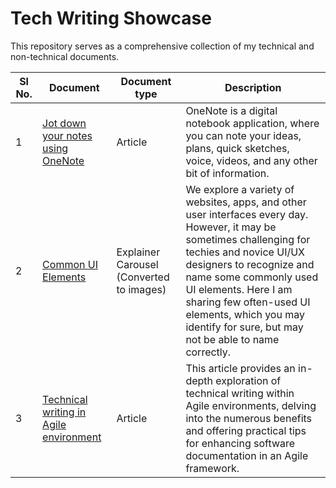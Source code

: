# Tech Writing Showcase
This repository serves as a comprehensive collection of my technical and non-technical documents. 


| Sl No.  |  Document | Document type  |  Description |
|---|---|---|---|
| 1  |  [Jot down your notes using OneNote](https://github.com/vishnudasTW/Jot-down-your-notes-using-OneNote/wiki/Jot-down-your-notes-using-OneNote) |  Article | OneNote is a digital notebook application, where you can note your ideas, plans, quick sketches, voice, videos, and any other bit of information.|
|  2 | [Common UI Elements](https://github.com/vishnudasTW/Commonly-used-UI-elements/wiki/Common-UI-Elements)  | Explainer Carousel (Converted to images)  | We explore a variety of websites, apps, and other user interfaces every day. However, it may be sometimes challenging for techies and novice UI/UX designers to recognize and name some commonly used UI elements. Here I am sharing few often-used UI elements, which you may identify for sure, but may not be able to name correctly. |
| 3  | [Technical writing in Agile environment](https://github.com/vishnudasTW/Technical-writing-in-Agile-environment-/wiki)  | Article  | This article provides an in-depth exploration of technical writing within Agile environments, delving into the numerous benefits and offering practical tips for enhancing software documentation in an Agile framework.|
